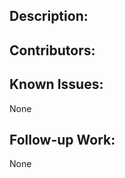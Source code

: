 ## Description:
<!--- Why is this change required? What problem does it solve? -->
<!--- Describe your changes in detail -->

## Contributors:
<!--- Remove this section if there's a single contributor. -->

## Known Issues:
<!--- Describe if there is something that will be addressed in a later commit, -->
<!--- or if this is a known issue that will be shipped anyhow. -->
None

## Follow-up Work:
<!--- Missing unit test? Still, need to fix something? -->
None
